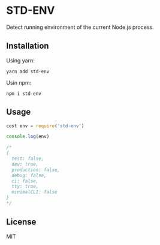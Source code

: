 # STD-ENV

Detect running environment of the current Node.js process.

## Installation

Using yarn:

```
yarn add std-env
```

Usin npm:

```
npm i std-env
```

## Usage

```js
cost env = require('std-env')

console.log(env)

/*
{
  test: false,
  dev: true,
  production: false,
  debug: false,
  ci: false,
  tty: true,
  minimalCLI: false
}
*/
```

## License

MIT
